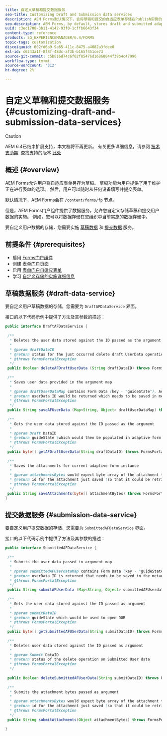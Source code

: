 ```yaml
---
title: 自定义草稿和提交数据服务
seo-title: Customizing Draft and Submission data services
description: AEM Forms默认情况下，会将草稿和提交的自适应表单存储在Publish实例的默认节点中。 但是，您可以配置AEM Forms的草稿和提交数据服务，以自定义草稿和提交的自适应表单的存储。
seo-description: AEM Forms, by default, stores draft and submitted adaptive forms in a default node on the Publish instance. However, you can configure the draft and submission data services of AEM Forms to customize the storage of draft and submitted adaptive forms.
uuid: c3ec1708-3b11-4142-93f0-1cffb6643f34
content-type: reference
products: SG_EXPERIENCEMANAGER/6.4/FORMS
topic-tags: customization
discoiquuid: 602fd6a9-9a65-411c-8475-a4082a3fdee0
exl-id: c6243a1f-8f8f-48dc-af3b-b165f451ce73
source-git-commit: c5b816d74c6f02f85476d16868844f39b4c47996
workflow-type: tm+mt
source-wordcount: '312'
ht-degree: 2%

---
```


# 自定义草稿和提交数据服务 {#customizing-draft-and-submission-data-services}

>[!CAUTION]
>
>AEM 6.4已结束扩展支持，本文档将不再更新。 有关更多详细信息，请参阅 [技术支助期](https://helpx.adobe.com/cn/support/programs/eol-matrix.html). 查找支持的版本 [此处](https://experienceleague.adobe.com/docs/).

## 概述 {#overview}

AEM Forms允许用户将自适应表单另存为草稿。 草稿功能为用户提供了用于维护正在进行表单的选项。 然后，用户可以随时从任何设备填写并提交表单。

默认情况下，AEM Forms会在 `/content/forms/fp` 节点。

但是，AEM Forms门户组件提供了数据服务，允许您自定义存储草稿和提交用户数据的实施。 例如，您可以将数据存储在您组织中当前实施的数据存储中。

要自定义用户数据的存储，您需要实施 [草稿数据](/help/forms/using/custom-draft-submission-data-services.md#p-draft-data-service-p) 和 [提交数据](/help/forms/using/custom-draft-submission-data-services.md#p-submission-data-service-p) 服务。

## 前提条件 {#prerequisites}

* 启用 [Forms门户组件](/help/forms/using/enabling-forms-portal-components.md)
* 创建 [表单门户页面](/help/forms/using/creating-form-portal-page.md)
* 启用 [表单门户自适应表单](/help/forms/using/draft-submission-component.md)
* 学习 [自定义存储的实施详细信息](/help/forms/using/draft-submission-component.md#customizing-the-storage)

## 草稿数据服务 {#draft-data-service}

要自定义用户草稿数据的存储，您需要为 `DraftAFDataService` 界面。

接口的以下代码示例中提供了方法及其参数的描述：

```java
public interface DraftAFDataService {
 
 /**
  * Deletes the user data stored against the ID passed as the argument
  * 
  * @param draftDataID
  * @return status for the just occurred delete draft UserData operation 
  * @throws FormsPortalException
  */
 public Boolean deleteAFDraftUserData (String draftDataID) throws FormsPortalException;
 
 /**
  * Saves user data provided in the argument map
  * 
  * @param draftUserDataMap contains Form Data (key - "guideState"), Adaptive Form Name (Key - "guideName"), and Draft DataID (Key - "userDataID") in case of update
  * @return userData ID would be returned which needs to be saved in metadata node 
  * @throws FormsPortalException
  */
 public String saveAFUserData (Map<String, Object> draftUserDataMap) throws FormsPortalException;
 
 /**
  * Gets the user data stored against the ID passed as the argument
  * 
  * @param Draft DataID
  * @return guideState (which would then be populated in adaptive form to reload the draft) which is stored against draftDataID
  * @throws FormsPortalException
  */
 public byte[] getAFDraftUserData(String draftDataID) throws FormsPortalException;
 
 /**
  * Saves the attachments for current adaptive form instance 
  * 
  * @param attachmentsBytes would expect byte array of the attachment to be saved
  * @return id for the attachment just saved (so that it could be retrieved later)
  * @throws FormsPortalException
  */
 public String saveAttachments(byte[] attachmentBytes) throws FormsPortalException;
}
```

## 提交数据服务 {#submission-data-service}

要自定义用户提交数据的存储，您需要为 `SubmittedAFDataService` 界面。

接口的以下代码示例中提供了方法及其参数的描述：

```java
public interface SubmittedAFDataService {
 
 /**
  * Submits the user data passed in argument map
  * 
  * @param submittedAFUserdataMap contains Form Data (key - "guideState"), Adaptive Form Name (Key - "guideName"), and Draft DataID (Key - "userDataID")
  * @return userData ID is returned that needs to be saved in the metadata node
  * @throws FormsPortalException
  */
 public String submitAFUserData (Map<String, Object> submittedAFUserdataMap) throws FormsPortalException;
 
 /**
  * Gets the user data stored against the ID passed as argument
  * 
  * @param submitDataID
  * @return guideState which would be used to open DOR
  * @throws FormsPortalException
  */
 public byte[] getSubmittedAFUSerData(String submitDataID) throws FormsPortalException;
 
 /**
  * Deletes user data stored against the ID passed as argument
  * 
  * @param Submit DataID
  * @return status of the delete operation on Submitted User data
  * @throws FormsPortalException
  */
 
 public Boolean deleteSubmittedAFUserData(String submitDataID) throws FormsPortalException;
 
 /**
  * Submits the attachment bytes passed as argument
  * 
  * @param attachmentsBytes would expect byte array of the attachment to be saved
  * @return id for the attachment just saved (so that it could be retrieved later) 
  * @throws FormsPortalException
  */
 public String submitAttachments(Object attachmentBytes) throws FormsPortalException;

}
```
